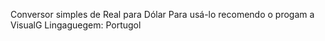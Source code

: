Conversor simples de Real para Dólar
Para usá-lo recomendo o progam a VisualG
Lingaguegem: Portugol
